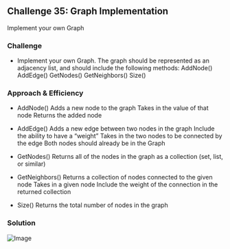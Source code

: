 ## Challenge 35: Graph Implementation
Implement your own Graph

### Challenge
- Implement your own Graph. The graph should be represented as an adjacency list, and should include the following methods:
AddNode()
AddEdge()
GetNodes()
GetNeighbors()
Size()


### Approach & Efficiency

- AddNode()
Adds a new node to the graph
Takes in the value of that node
Returns the added node

- AddEdge()
Adds a new edge between two nodes in the graph
Include the ability to have a “weight”
Takes in the two nodes to be connected by the edge
Both nodes should already be in the Graph

- GetNodes()
Returns all of the nodes in the graph as a collection (set, list, or similar)

- GetNeighbors()
Returns a collection of nodes connected to the given node
Takes in a given node
Include the weight of the connection in the returned collection

- Size()
Returns the total number of nodes in the graph


### Solution
![Image](../../assets/CC35.jpg)